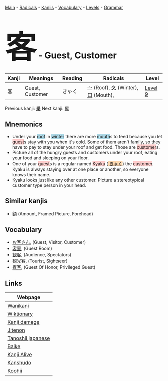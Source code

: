 <style> bigfont {font-size: 100px}</style>
[Main](../index.md) -
[Radicals](../radicals.md) -
[Kanjis](../kanjis.md) -
[Vocabulary](../vocabulary.md) -
[Levels](../levels.md) -
[Grammar](../grammar.md)
# <bigfont> 客</bigfont> - Guest, Customer 

| Kanji | Meanings | Reading | Radicals | Level |
| --- | --- | --- | --- | --- |
| 客 | Guest, Customer | きゃく | [宀](../radicals/宀.md) (Roof), [夂](../radicals/夂.md) (Winter), [口](../radicals/口.md) (Mouth),  | [Level 9](../levels/wk_level9.md) |

Previous kanji: [乗](乗.md) Next kanji: [屋](屋.md) 

## Mnemonics
 * Under your <span style="background-color:#ADD8E6"> roof</span> in <span style="background-color:#ADD8E6"> winter</span> there are more <span style="background-color:#ADD8E6"> mouth</span>s to feed because you let <span style="background-color:#ffcccb"> guest</span>s stay with you when it's cold. Some of them aren't family, so they have to pay to stay under your roof and get food. Those are <span style="background-color:#ffcccb"> customer</span>s.
* Picture all of the hungry guests and customers under your roof, eating your food and sleeping on your floor.
* One of your <span style="background-color:#ffcccb"> guest</span>s is a regular named <span style="background-color:#ffcccb"> Kyaku</span> (<span style="background-color:#fed8b1"> [きゃく](https://jisho.org/search/きゃく)</span>) the <span style="background-color:#ffcccb"> customer</span>. Kyaku is always staying over at one place or another, so everyone knows their name.
* Kyaku looks just like any other customer. Picture a stereotypical customer type person in your head.


## Similar kanjis
 * [額](額.md) (Amount, Framed Picture, Forehead)


## Vocabulary
 * [お客さん](../vocabulary/客.md), (Guest, Visitor, Customer)
* [客室](../vocabulary/客.md), (Guest Room)
* [観客](../vocabulary/客.md), (Audience, Spectators)
* [観光客](../vocabulary/客.md), (Tourist, Sightseer)
* [賓客](../vocabulary/客.md), (Guest Of Honor, Privileged Guest)



## Links 

| Webpage |
| --- |
| [Wanikani          ](https://www.wanikani.com/kanji/客) |
| [Wiktionary        ](https://en.wiktionary.org/wiki/客) |
| [Kanji damage      ](http://www.kanjidamage.com/kanji/search?utf8=✓&q=客) |
| [Jitenon           ](https://jitenon.com/kanji/客) |
| [Tanoshii japanese ](https://www.tanoshiijapanese.com/dictionary/kanji.cfm?k=客) |
| [Baike             ](https://baike.baidu.com/item/客) |
| [Kanji Alive       ](https://app.kanjialive.com/客) |
| [Kanshudo          ](https://www.kanshudo.com/searchmn?q=客) |
| [Koohii            ](https://kanji.koohii.com/study/kanji/客) |
